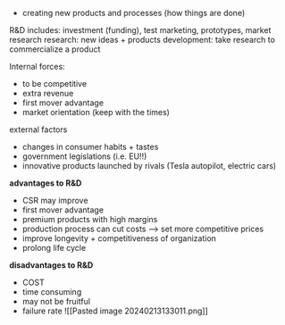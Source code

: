 - creating new products and processes (how things are done)

R&D includes: investment (funding), test marketing, prototypes, market research
research: new ideas + products
development: take research to commercialize a product

Internal forces:
- to be competitive
- extra revenue
- first mover advantage
- market orientation (keep with the times)

external factors
- changes in consumer habits + tastes
- government legislations (i.e. EU!!)
- innovative products launched by rivals (Tesla autopilot, electric cars)

**advantages to R&D**
- CSR may improve
- first mover advantage
- premium products with high margins
- production process can cut costs --> set more competitive prices
- improve longevity + competitiveness of organization
- prolong life cycle

**disadvantages to R&D**
- COST
- time consuming
- may not be fruitful
- failure rate
![[Pasted image 20240213133011.png]]